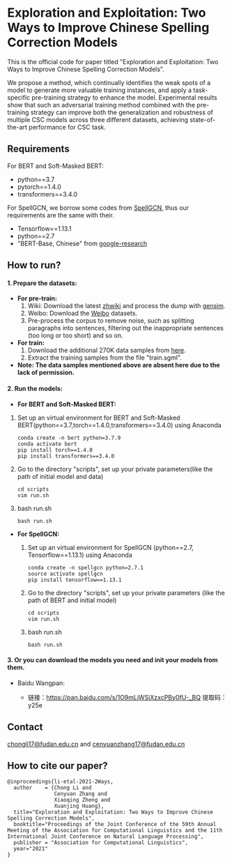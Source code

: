 # Exploration and Exploitation: Two Ways to Improve Chinese Spelling Correction Models

This is the official code for paper titled "Exploration and Exploitation: Two Ways to Improve Chinese Spelling Correction Models".

We propose a method, which continually identifies the weak spots of a model to generate  more  valuable  training  instances,  and  apply a task-specific pre-training strategy to enhance the model. Experimental results show that such an adversarial training method combined with the pre-training strategy can improve both the generalization and robustness of multiple CSC models across three different datasets, achieving state-of-the-art performance for CSC task.

## Requirements

For BERT and Soft-Masked BERT:

- python==3.7
- pytorch==1.4.0
- transformers==3.4.0

For SpellGCN, we borrow some codes from [SpellGCN](https://github.com/ACL2020SpellGCN/SpellGCN), thus our requirements are the same with their.

- Tensorflow==1.13.1
- python==2.7
- "BERT-Base, Chinese" from [google-research](https://github.com/google-research/bert)

## How to run?

#### 1. Prepare the datasets:

- **For pre-train:**
  1. Wiki: Download the latest [zhwiki](https://dumps.wikimedia.org/zhwiki/) and  process the dump with [gensim](https://radimrehurek.com/gensim/corpora/wikicorpus.html).
  2. Weibo: Download the [Weibo](61.93.89.94/Noah_NRM_Data/) datasets.
  3. Pre-process the corpus to remove noise, such as splitting paragraphs into sentences, filtering out the inappropriate sentences (too long or too short) and so on. 
- **For train:**
  1. Download the additional 270K data samples from [here](https://github.com/wdimmy/Automatic-Corpus-Generation).
  2. Extract the training samples from the file "train.sgml".
- **Note: The data samples mentioned above are absent here due to the lack of permission.**



#### 2. Run the models:

- **For BERT and Soft-Masked BERT:**

1. Set up an virtual environment for BERT and Soft-Masked BERT(python==3.7,torch==1.4.0,transformers==3.4.0) using Anaconda

   ```
   conda create -n bert python=3.7.9
   conda activate bert
   pip install torch==1.4.0
   pip install transformers==3.4.0
   ```

2. Go to the directory "scripts", set up your private parameters(like the path of initial model and data)

   ```
   cd scripts
   vim run.sh
   ```

3. bash run.sh

   ```
   bash run.sh
   ```

- **For SpellGCN:**

  1. Set up an virtual environment for SpellGCN (python==2.7, Tensorflow==1.13.1) using Anaconda

     ```
     conda create -n spellgcn python=2.7.1
     source activate spellgcn
     pip install tensorflow==1.13.1
     ```

  2. Go to the directory "scripts", set up your private parameters (like the path of BERT and initial model)

     ```
     cd scripts
     vim run.sh
     ```

  3. bash run.sh

     ```
     bash run.sh
     ```

#### 3. Or you can download the models you need and init your models from them.

- Baidu Wangpan:

  - 链接：https://pan.baidu.com/s/1O9mLjWSiXzxcPBy0fU-_BQ 
    提取码：y25e

     


## Contact

chongli17@fudan.edu.cn and cenyuanzhang17@fudan.edu.cn



## How to cite our paper?


```
@inproceedings{li-etal-2021-2Ways,
  author    = {Chong Li and
               Cenyuan Zhang and
               Xiaoqing Zheng and
               Xuanjing Huang},
  title="Exploration and Exploitation: Two Ways to Improve Chinese Spelling Correction Models",
  booktitle="Proceedings of the Joint Conference of the 59th Annual Meeting of the Association for Computational Linguistics and the 11th International Joint Conference on Natural Language Processing",
  publisher = "Association for Computational Linguistics",
  year="2021"
}
```